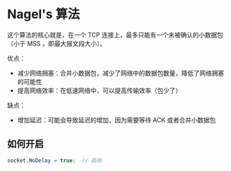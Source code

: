 # Nagel's 算法

这个算法的核心就是，在一个 TCP 连接上，最多只能有一个未被确认的小数据包（小于 MSS ，即最大报文段大小）。

优点：

- 减少网络拥塞：合并小数据包，减少了网络中的数据包数量，降低了网络拥塞的可能性
- 提高网络效率：在低速网络中，可以提高传输效率（包少了）

缺点：

- 增加延迟：可能会导致延迟的增加，因为需要等待 ACK 或者合并小数据包

## 如何开启

```csharp
socket.NoDelay = true;  // 启用
```
